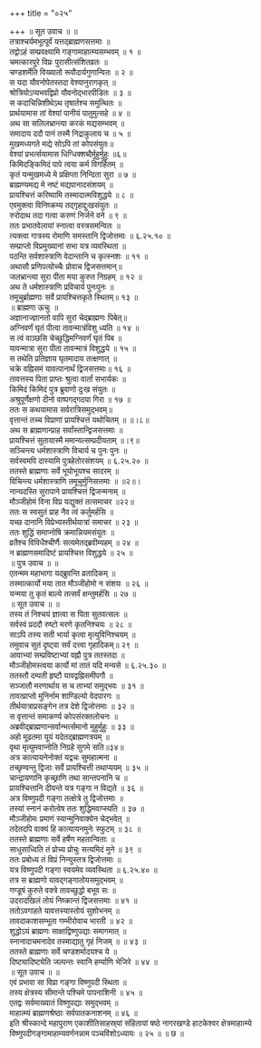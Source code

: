 +++
title = "०२५"

+++
॥ सूत उवाच ॥ ॥  
तत्राश्चर्यमभूत्पूर्वं यत्तद्ब्राह्मणसत्तमाः ॥  
तद्वोऽहं सम्प्रवक्ष्यामि गङ्गामाहात्म्यसम्भवम् ॥ १ ॥  
चमत्कारपुरे विप्रः पुरासीत्संशितव्रतः ॥  
चण्डशर्मेति विख्यातो रूपौदार्यगुणान्वितः ॥ २ ॥  
स यदा यौवनोपेतस्तदा वेश्यानुरागकृत् ॥  
श्रोत्रियोऽप्यभवद्विप्रो यौवनोद्भारपीडितः ॥ ३ ॥  
स कदाचिन्निशीथेऽथ तृषार्तश्च समुत्थितः ॥  
प्रार्थयामास तां वेश्यां पानीयं पातुमुत्सहे ॥ ४ ॥  
अथ सा सलिलभ्रान्त्या करकं मद्यसम्भवम् ॥  
समादाय ददौ पानं तस्मै निद्राकुलाय च ॥ ५ ॥  
मुखमध्यगते मद्ये सोऽपि तां कोपसंयुतः॥  
वेश्यां प्रभर्त्सयामास धिग्धिक्शब्दैर्मुहुर्मुहुः ॥६॥  
किमिदङ्किमिदं पापे त्वया कर्म विगर्हितम् ॥  
कृतं यन्मुखमध्ये मे प्रक्षिप्ता निन्दिता सुरा ॥ ७ ॥  
ब्राह्मण्यमद्य मे नष्टं मद्यपानादसंशयम् ॥  
प्रायश्चित्तं करिष्यामि तस्मादात्मविशुद्धये ॥ ८ ॥  
एवमुक्त्वा विनिष्क्रम्य तद्गृहाद्दुःखसंयुतः ॥  
रुरोदाथ तदा गत्वा करुणं निर्जने वने ॥ ९ ॥  
ततः प्रभातवेलायां स्नात्वा वस्त्रसमन्वितः ॥  
त्यक्त्वा गात्रस्य रोमाणि समस्तानि द्विजोत्तमाः ॥ ६.२५.१० ॥  
सम्प्राप्तो विप्रमुख्यानां सभा यत्र व्यवस्थिता ॥  
पठन्ति सर्वशास्त्राणि वेदान्तानि च कृत्स्नशः ॥ ११ ॥  
अथासौ प्रणिपत्योच्चैः प्रोवाच द्विजसत्तमान्॥  
जलभ्रान्त्या सुरा पीता मया कुरुत निग्रहम् ॥ १२ ॥  
अथ ते धर्मशास्त्राणि प्रविचार्य पुनःपुनः ॥  
तमूचुर्ब्राह्मणाः सर्वे प्रायश्चित्तकृते स्थितम्॥ १३ ॥  
॥ ब्राह्मणा ऊचुः ॥  
अज्ञानाज्ज्ञानतो वापि सुरां चेद्ब्राह्मणः पिबेत्॥  
अग्निवर्णं घृतं पीत्वा तावन्मात्रंविशु ध्यति ॥ १४ ॥  
स त्वं वाञ्छसि चेच्छुद्धिमग्निवर्णं घृतं पिब ॥  
यावन्मात्रा सुरा पीता तावन्मात्रं विशुद्धये ॥ १५ ॥  
स तथेति प्रतिज्ञाय घृतमादाय तत्क्षणात् ॥  
चक्रे वह्निसमं यावत्पानार्थं द्विजसत्तमाः॥ १६ ॥  
तावत्तस्य पिता प्राप्तः श्रुत्वा वार्तां सभार्यकः ॥  
किमिदं किमिदं पुत्र ब्रुवाणो दुःख संयुतः ॥  
अश्रुपूर्णेक्षणो दीनो वाष्पगद्गदया गिरा ॥ १७ ॥  
ततः स कथयामास सर्वरात्रिसमुद्भवम्॥  
वृत्तान्तं तच्च विप्राणां प्रायश्चित्तं यथोचितम् ॥ ॥।८॥  
अथ स ब्राह्मणान्प्राह सर्वांस्तान्द्विजसत्तमाः ॥  
प्रायश्चित्तं सुतायास्मै ममान्यत्सम्प्रदीयताम् ॥।९॥  
सञ्चिन्त्य धर्मशास्त्राणि विचार्य च पुनः पुनः ॥  
सर्वस्वमपि दास्यामि पुत्रहेतोरसंशयम् ॥ ६.२५.२० ॥  
ततस्ते ब्राह्मणाः सर्वे भूयोभूयश्च सादरम् ॥  
विचिन्त्य धर्मशास्त्राणि तमूचुर्मुनिसत्तमाः ॥ ॥२॥।  
नान्यदस्ति सुरापाने प्रायश्चित्तं द्विजन्मनाम् ॥  
मौञ्जीहोमं विना विप्र यद्युक्तं तत्समाचर ॥२२॥  
ततः स स्वसुतं प्राह नैव त्वं कर्तुमर्हसि ॥  
यच्छ दानानि विप्रेभ्यस्तीर्थयात्रां समाचर ॥ २३ ॥  
ततः शुद्धिं समाप्नोषि क्रमान्नियमसंयुतः ॥  
व्रतैश्च विविधैश्चीर्णैः सत्यमेतद्ब्रवीम्यहम् ॥ २४ ॥  
न ब्राह्मणसमादिष्टं प्रायश्चित्त विशुद्धये ॥ २५ ॥  
॥ पुत्र उवाच ॥ ॥  
एतन्मम महाभागा यद्ब्रुवन्ति व्रतादिकम् ॥  
तस्मात्कार्यो मया तात मौञ्जीहोमो न संशयः ॥ २६ ॥  
यन्मया तु कृतं बाल्ये तत्सर्वं क्षन्तुमर्हसि ॥ २७ ॥  
॥ सूत उवाच ॥ ॥  
तस्य तं निश्चयं ज्ञात्वा स पिता सुतवत्सलः ॥  
सर्वस्वं प्रददौ रुष्टो मरणे कृतनिश्चयः ॥ २८ ॥  
साऽपि तस्य सती भार्या कृत्वा मृत्युविनिश्चयम् ॥  
तमुवाच सुतं दृष्ट्वा सर्वं दत्त्वा गृहादिकम्॥ २९ ॥  
आवाभ्यां सम्प्रविष्टाभ्यां वह्नौ पुत्र ततस्तदा ॥  
मौञ्जीहोमस्त्वया कार्यो मां तातं यदि मन्यसे ॥ ६.२५.३० ॥  
ततस्तौ दम्पती हृष्टौ यावद्वह्निसमीपगौ ॥  
सञ्जातौ मरणार्थाय स च ताभ्यां समुद्भवः ॥ ३१ ॥  
तावत्प्राप्तो मुनिर्नाम शाण्डिल्यो वेदपारगः ॥  
तीर्थयात्राप्रसङ्गेन तत्र देशे द्विजोत्तमाः ॥ ३२ ॥  
स वृत्तान्तं समाकर्ण्य कोपसंरक्तलोचनः ॥  
अब्रवीद्ब्राह्मणान्सर्वान्भर्त्समानो मुहुर्मुहुः ॥ ३३ ॥  
अहो मूढतमा यूयं यदेतद्ब्राह्मणत्रयम् ॥  
वृथा मृत्युमवाप्नोति निग्रहे सुगमे सति॥३४॥  
अत्र कात्यायनेनोक्तं यद्वचः सुमहात्मना ॥  
तच्छृण्वन्तु द्विजाः सर्वे प्रायश्चित्ती तथाप्ययम् ॥ ३५ ॥  
चान्द्रायणानि कृच्छ्राणि तथा सान्तपनानि च ॥  
प्रायश्चित्तानि दीयन्ते यत्र गङ्गा न विद्यते ॥ ३६ ॥  
अत्र विष्णुपदी गङ्गा तत्क्षेत्रे तु द्विजोत्तमाः ॥  
तस्यां स्नानं करोत्वेष ततः शुद्धिमवाप्स्यति ॥ ३७ ॥  
मौञ्जीहोमः प्रमाणं स्यान्मुनिवाक्येन चेद्भवेत् ॥  
तदेतदपि वाक्यं हि कात्यायनमुनेः स्फुटम् ॥ ३८ ॥  
ततस्ते ब्राह्मणाः सर्वे हर्षेण महतान्विताः ॥  
साधुसाध्विति तं प्रोच्य प्रोचुः सत्यमिदं मुने ॥ ३९ ॥  
ततः प्रबोध्य तं विप्रं निन्युस्तत्र द्विजोत्तमाः ॥  
यत्र विष्णुपदी गङ्गा स्वयमेव व्यवस्थिता ॥ ६.२५.४० ॥  
तत्र स ब्राह्मणो यावद्गङ्गातोयसमुद्भवम् ॥  
गण्डूषं कुरुते वक्त्रे तावच्छुद्धो बभूव सः ॥  
उदरादखिलं तोयं निष्क्रान्तं द्विजसत्तमाः ॥ ४१ ॥  
ततोऽवगाहते यावत्तस्यास्तोयं सुशोभनम् ॥  
तावदाकाशसम्भूता गम्भीरोवाच भारती ॥ ४२ ॥  
शुद्धोऽयं ब्राह्मणः साक्षाद्विष्णुपद्याः समागमात् ॥  
स्नानादाचमनादेव तस्माद्यातु गृहं निजम् ॥ ॥ ४३ ॥  
ततस्ते ब्राह्मणाः सर्वे चण्डशर्मादयश्च ये ॥  
दिष्ट्यादिष्ट्येति जल्पन्तः स्वानि हर्म्याणि भेजिरे ॥ ४४ ॥  
॥ सूत उवाच ॥ ॥  
एवं प्रभावा सा विप्रा गङ्गा विष्णुपदी स्थिता ॥  
तस्य क्षेत्रस्य सीमान्ते पश्चिमे पापनाशिनी ॥ ४५ ॥  
एतद्वः सर्वमाख्यातं विष्णुपद्याः समुद्भवम् ॥  
माहात्म्यं ब्राह्मणश्रेष्ठाः सर्वपातकनाशनम् ॥ ४६ ॥  
इति श्रीस्कान्दे महापुराण एकाशीतिसाहस्र्यां संहितायां षष्ठे नागरखण्डे हाटकेश्वर क्षेत्रमाहात्म्ये विष्णुपदीगङ्गामाहाम्यवर्णनन्नाम पञ्चविंशोऽध्यायः ॥ २५ ॥ ॥ छ ॥